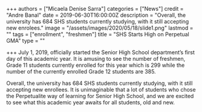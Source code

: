 +++
authors = ["Micaela Denise Sarra"]
categories = ["News"]
credit = "Andre Banal"
date = 2019-06-30T16:00:00Z
description = "Overall, the university has 684 SHS students currently studying, with it still accepting new enrolees."
image = "/assets/images/2020/05/18/slide1.png"
lastmod = ""
tags = ["enrollment", "freshmen"]
title = "SHS Starts High on Perpetual GMA"
type = ""

+++
July 1, 2019, officially started the Senior High School department’s first day of this academic year. It is amusing to see the number of freshmen, Grade 11 students currently enrolled for this year which is 299 while the number of the currently enrolled Grade 12 students are 385.

Overall, the university has 684 SHS students currently studying, with it still accepting new enrollees. It is unimaginable that a lot of students who chose the Perpetualite way of learning for Senior High School, and we are excited to see what this academic year awaits for all students, old and new.